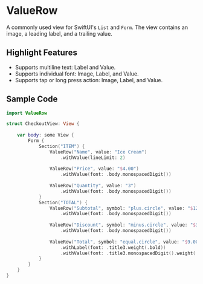 # ValueRow

A commonly used view for SwiftUI's `List` and `Form`. The view contains an image, a leading label, and a trailing value.

## Highlight Features

- Supports multiline text: Label and Value.
- Supports individual font: Image, Label, and Value.
- Supports tap or long press action: Image, Label, and Value.


## Sample Code

``` Swift
import ValueRow

struct CheckoutView: View {
    
    var body: some View {
        Form {
            Section("ITEM") {
                ValueRow("Name", value: "Ice Cream")
                    .withValue(lineLimit: 2)
                
                ValueRow("Price", value: "$4.00")
                    .withValue(font: .body.monospacedDigit())
                
                ValueRow("Quantity", value: "3")
                    .withValue(font: .body.monospacedDigit())
            }
            Section("TOTAL") {
                ValueRow("Subtotal", symbol: "plus.circle", value: "$12.00")
                    .withValue(font: .body.monospacedDigit())
                
                ValueRow("Discount", symbol: "minus.circle", value: "$3.00")
                    .withValue(font: .body.monospacedDigit())
                
                ValueRow("Total", symbol: "equal.circle", value: "$9.00")
                    .withLabel(font: .title3.weight(.bold))
                    .withValue(font: .title3.monospacedDigit().weight(.bold))
            }
        }
    }
}
```
